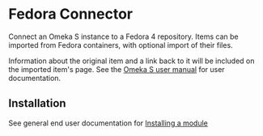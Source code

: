 # Fedora Connector

Connect an Omeka S instance to a Fedora 4 repository. Items can be imported from Fedora containers, with optional import of their files.

Information about the original item and a link back to it will be included on the imported item's page.
See the [Omeka S user manual](http://omeka.org/s/docs/user-manual/modules/fedoraconnector/) for user documentation.

## Installation

See general end user documentation for [Installing a module](http://omeka.org/s/docs/user-manual/install/)
